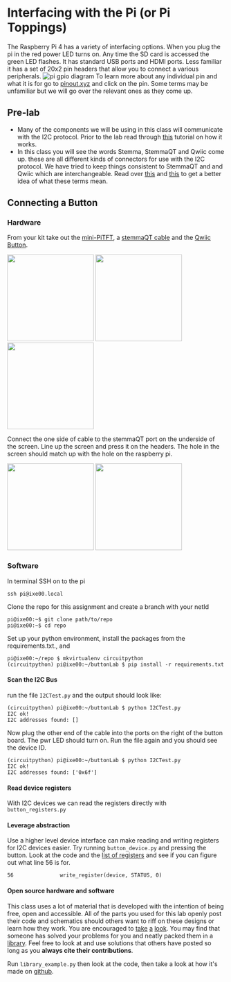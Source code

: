 # Interfacing with the Pi (or Pi Toppings)

The Raspberry Pi 4 has a variety of interfacing options. When you plug the pi in the red power LED turns on. Any time the SD card is accessed the green LED flashes. It has standard USB ports and HDMI ports. Less familiar it has a set of 20x2 pin headers that allow you to connect a various peripherals.
![pi gpio diagram](https://www.raspberrypi.org/documentation/usage/gpio/images/GPIO-Pinout-Diagram-2.png)
To learn more about any individual pin and what it is for go to [pinout.xyz](https://pinout.xyz/pinout/3v3_power) and click on the pin. Some terms may be unfamiliar but we will go over the relevant ones as they come up.

## Pre-lab
- Many of the components we will be using in this class will communicate with the I2C protocol. Prior to the lab read through [this](https://learn.sparkfun.com/tutorials/i2c/all) tutorial on how it works.
- In this class you will see the words Stemma, StemmaQT and Qwiic come up. these are all different kinds of connectors for use with the I2C protocol. We have tried to keep things consistent to StemmaQT and and Qwiic which are interchangeable. Read over [this](https://learn.adafruit.com/introducing-adafruit-stemma-qt/what-is-stemma) and [this](https://www.sparkfun.com/qwiic#overview) to get a better idea of what these terms mean.

## Connecting a Button

### Hardware

From your kit take out the [mini-PiTFT](https://learn.adafruit.com/adafruit-mini-pitft-135x240-color-tft-add-on-for-raspberry-pi), a [stemmaQT cable](https://www.adafruit.com/product/4210) and the [Qwiic Button](https://www.sparkfun.com/products/16842). <p float="left">
  <img src="https://cdn-learn.adafruit.com/assets/assets/000/082/842/large1024/adafruit_products_4393_iso_ORIG_2019_10.jpg?1571856509" height="200" />
  <img src="https://cdn-shop.adafruit.com/970x728/4210-02.jpg" height="200">
  <img src="https://cdn.sparkfun.com//assets/parts/1/5/7/6/7/16842-SparkFun_Qwiic_Button_-_Green_LED-01.jpg" height="200">
</p>

Connect the one side of cable to the stemmaQT port on the underside of the screen. Line up the screen and press it on the headers. The hole in the screen should match up with the hole on the raspberry pi.

<p float="left">
<img src="https://cdn-learn.adafruit.com/assets/assets/000/087/539/medium640/adafruit_products_4393_quarter_ORIG_2019_10.jpg?1579991932" height="200" />
<img src="https://cdn-learn.adafruit.com/assets/assets/000/082/861/original/adafruit_products_image.png" height="200">
</p>

### Software

In terminal SSH on to the pi

```
ssh pi@ixe00.local
```

Clone the repo for this assignment and create a branch with your netId

```
pi@ixe00:~$ git clone path/to/repo
pi@ixe00:~$ cd repo
```

Set up your python environment, install the packages from the requirements.txt., and 

```
pi@ixe00:~/repo $ mkvirtualenv circuitpython
(circuitpython) pi@ixe00:~/buttonLab $ pip install -r requirements.txt 
```

#### Scan the I2C Bus

run the file `I2CTest.py` and the output should look like:

```
(circuitpython) pi@ixe00:~/buttonLab $ python I2CTest.py 
I2C ok!
I2C addresses found: []

```

Now plug the other end of the cable into the ports on the right of the button board. The pwr LED should turn on. Run the file again and you should see the device ID.

```
(circuitpython) pi@ixe00:~/buttonLab $ python I2CTest.py 
I2C ok!
I2C addresses found: ['0x6f']
```
#### Read device registers

With I2C devices we can read the registers directly with `button_registers.py`

#### Leverage abstraction

Use a higher level device interface can make reading and writing registers for I2C devices easier. Try running `button_device.py` and pressing the button. Look at the code and the [list of registers](https://cdn.sparkfun.com/assets/learn_tutorials/1/1/0/8/Qwiic_Button_I2C_Register_Map.pdf) and see if you can figure out what line 56 is for.

```
56               write_register(device, STATUS, 0)
```

#### Open source hardware and software

This class uses a lot of material that is developed with the intention of being free, open and accessible. All of the parts you used for this lab openly post their code and schematics should others want to riff on these designs or learn how they work. You are encouraged to [take](https://learn.adafruit.com/adafruit-mini-pitft-135x240-color-tft-add-on-for-raspberry-pi/downloads) [a](https://www.raspberrypi.org/documentation/hardware/raspberrypi/schematics/rpi_SCH_4b_4p0_reduced.pdf) [look](https://github.com/sparkfun/Qwiic_Button). You may find that someone has solved your problems for you and neatly packed them in a [library](https://github.com/gmparis/CircuitPython_I2C_Button). Feel free to look at and use solutions that others have posted so long as you **always cite their contributions**. 

Run `library_example.py` then look at the code, then take a look at how it's made on [github](https://github.com/gmparis/CircuitPython_I2C_Button).

